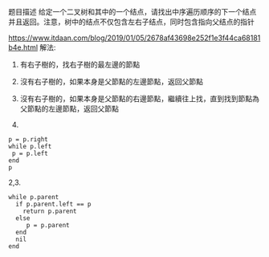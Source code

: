 题目描述
给定一个二叉树和其中的一个结点，请找出中序遍历顺序的下一个结点并且返回。注意，树中的结点不仅包含左右子结点，同时包含指向父结点的指针


https://www.itdaan.com/blog/2019/01/05/2678af43698e252f1e3f44ca68181b4e.html
解法:
1. 有右子樹的，找右子樹的最左邊的節點
2. 沒有右子樹的，如果本身是父節點的左邊節點，返回父節點
3. 沒有右子樹的，如果本身是父節點的右邊節點，繼續往上找，直到找到節點為父節點的左邊節點，返回父節點


1.
```
p = p.right
while p.left
 p = p.left
end
p
```

2,3.
```
while p.parent
  if p.parent.left == p
    return p.parent
  else
     p = p.parent
  end
  nil
end
```
